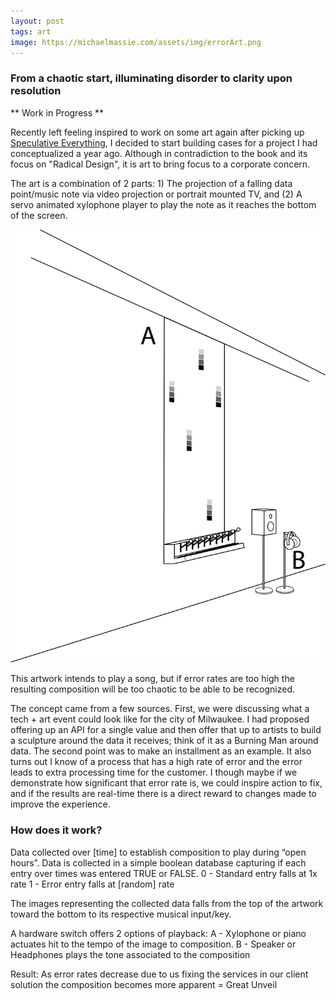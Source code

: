```yaml
---
layout: post
tags: art
image: https://michaelmassie.com/assets/img/errorArt.png
---
```

### From a chaotic start, illuminating disorder to clarity upon resolution

** Work in Progress **

Recently left feeling inspired to work on some art again after picking up [Speculative Everything](https://mitpress.mit.edu/books/speculative-everything), I decided to start building cases for a project I had conceptualized a year ago. Although in contradiction to the book and its focus on "Radical Design", it is art to bring focus to a corporate concern. 

The art is a combination of 2 parts: 1) The projection of a falling data point/music note via video projection or portrait mounted TV, and (2) A servo animated xylophone player to play the note as it reaches the bottom of the screen.

![](/assets/img/errorArt.png)

This artwork intends to play a song, but if error rates are too high the resulting composition will be too chaotic to be able to be recognized.

The concept came from a few sources. First, we were discussing what a tech + art event could look like for the city of Milwaukee. I had proposed offering up an API for a single value and then offer that up to artists to build a sculpture around the data it receives; think of it as a Burning Man around data. The second point was to make an installment as an example. It also turns out I know of a process that has a high rate of error and the error leads to extra processing time for the customer. I though maybe if we demonstrate how significant that error rate is, we could inspire action to fix, and if the results are real-time there is a direct reward to changes made to improve the experience.

### How does it work?
Data collected over [time] to establish composition to play during “open hours”. Data is collected in a simple boolean database capturing if each entry over times was entered TRUE or FALSE.
0 - Standard entry falls at 1x rate
1 - Error entry falls at [random] rate

The images representing the collected data falls from the top of the artwork toward the bottom to its respective musical input/key.

A hardware switch offers 2 options of playback:
A - Xylophone or piano actuates hit to the tempo of the image to composition.
B - Speaker or Headphones plays the tone associated to the composition

Result: As error rates decrease due to us fixing the services in our client solution the composition becomes more apparent = Great Unveil

